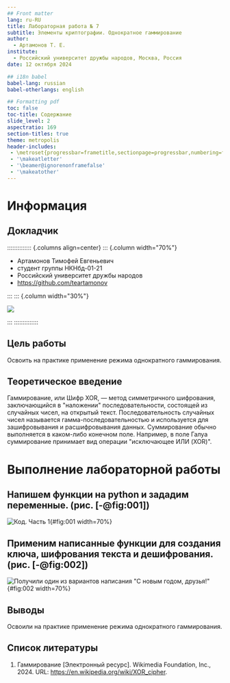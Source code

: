 ```yaml
---
## Front matter
lang: ru-RU
title: Лабораторная работа № 7
subtitle: Элементы криптографии. Однократное гаммирование
author:
  - Артамонов Т. Е.
institute:
  - Российский университет дружбы народов, Москва, Россия
date: 12 октября 2024

## i18n babel
babel-lang: russian
babel-otherlangs: english

## Formatting pdf
toc: false
toc-title: Содержание
slide_level: 2
aspectratio: 169
section-titles: true
theme: metropolis
header-includes:
 - \metroset{progressbar=frametitle,sectionpage=progressbar,numbering=fraction}
 - '\makeatletter'
 - '\beamer@ignorenonframefalse'
 - '\makeatother'
---
```


# Информация

## Докладчик

:::::::::::::: {.columns align=center}
::: {.column width="70%"}

  * Артамонов Тимофей Евгеньевич
  * студент группы НКНбд-01-21
  * Российский университет дружбы народов
  * <https://github.com/teartamonov>

:::
::: {.column width="30%"}

![](image/ava.jpg)

:::
::::::::::::::


## Цель работы

Освоить на практике применение режима однократного гаммирования.

## Теоретическое введение

Гаммирование, или Шифр XOR, — метод симметричного шифрования, заключающийся в "наложении" последовательности, состоящей из случайных чисел, на открытый текст. 
Последовательность случайных чисел называется гамма-последовательностью и используется для зашифровывания и расшифровывания данных. Суммирование обычно выполняется в каком-либо конечном поле. 
Например, в поле Галуа суммирование принимает вид операции "исключающее ИЛИ (XOR)".

# Выполнение лабораторной работы

## Напишем функции на python и зададим переменные. (рис. [-@fig:001])

![Код. Часть 1](image/1.PNG){#fig:001 width=70%}

## Применим написанные функции для создания ключа, шифрования текста и дешифрования. (рис. [-@fig:002])

![Получили один из вариантов написания "С новым годом, друзья!"](image/2.PNG){#fig:002 width=70%}

## Выводы

Освоили на практике применение режима однократного гаммирования.

## Список литературы

1. Гаммирование [Электронный ресурс]. Wikimedia Foundation, Inc., 2024. URL: https://en.wikipedia.org/wiki/XOR_cipher.
